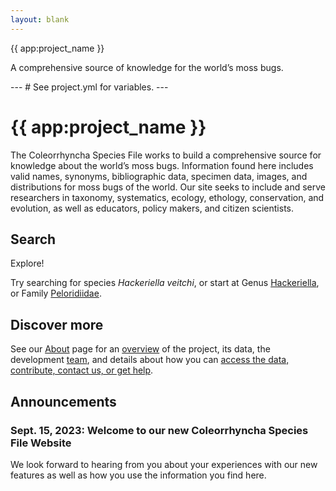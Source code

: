 ```yaml
---
layout: blank
---
```


<GalleryCarousel :depiction-id="[[1108096,1108097,1108098]]" height="470px">
  <div class="flex flex-col justify-center items-center w-full h-full bg-black bg-opacity-25 text-white gap-4 px-4 box-border">
    <span class="text-4xl font-medium">{{ app:project_name }}</span>
    <p class="text-lg sm:text-xl">A comprehensive source of knowledge for the world’s moss bugs.</p>
    </div>
</GalleryCarousel>

<div class="container mx-auto my-8 px-4 md:px-0 box-border">
---
# See project.yml for variables.
---

# {{ app:project_name }}
The Coleorrhyncha Species File works to build a comprehensive source for knowledge about the world’s moss bugs. Information found here includes valid names, synonyms, bibliographic data, specimen data, images, and distributions for moss bugs of the world. Our site seeks to include and serve researchers in taxonomy, systematics, ecology, ethology, conservation, and evolution, as well as educators, policy makers, and citizen scientists.

## Search

<autocomplete-otu class="w-full sm:w-96" placeholder="Search by taxon name"/>

Explore!

Try searching for species _Hackeriella veitchi_, or start at Genus [Hackeriella](/otus/915535/overview),  or Family [Peloridiidae](/otus/915518/overview).

## Discover more
See our [About](about) page for an [overview](about#overview) of the project, its data, the development [team](about#project-development-and-maintenance), and details about how you can [access the data, contribute, contact us, or get help](about#contribute-or-get-help). 

## Announcements

### Sept. 15, 2023: Welcome to our new Coleorrhyncha Species File Website
<p>We look forward to hearing from you about your experiences with our new features as well as how you use the information you find here.</p>
